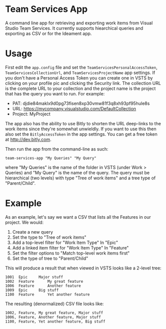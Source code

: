 # Team Services App
A command line app for retrieving and exporting work items from Visual Studio Team Services. It currently supports hiearchical queries and exporting as CSV or for the Ideament app.

Usage
======
First edit the ```app.config``` file and set the ```TeamServicesPersonalAccessToken```, ```TeamServicesCollectionUrl```, and ```TeamServicesProjectName``` app settings. If you don't have a Personal Access Token you can create one in VSTS by clicking on your profile pic and clicking the Security link. The collection URL is the complete URL to your collection and the project name is the project that has the query you want to run. For example:

* PAT: djdie84maklx9d0pg73fisen8xp30vmw81f3q8xh93pf95hule8s
* URL: https://mycompany.visualstudio.com/DefaultCollection
* Project: MyProject

The app also has the ability to use Bitly to shorten the URL deep-links to the work items since they're somewhat unwieldly. If you want to use this then also set the ```BitlyAccessToken``` in the app settings. You can get a free token at http://dev.bitly.com.

Then run the app from the command-line as such:

```team-services-app "My Queries" "My Query"```

where "My Queries" is the name of the folder in VSTS (under Work > Queries) and "My Query" is the name of the query. The query must be hierarchical (two levels) with type "Tree of work items" and a tree type of "Parent/Child".

Example
=======

As an example, let's say we want a CSV that lists all the Features in our project. We would:

1. Create a new query
2. Set the type to "Tree of work items"
3. Add a top-level filter for "Work Item Type" In "Epic"
4. Add a linked item filter for "Work Item Type" In "Feature"
5. Set the filter options to "Match top-level work items first"
6. Set the type of tree to "Parent/Child"

This will produce a result that when viewed in VSTS looks like a 2-level tree:
```
1001  Epic     Major stuff
1002  Feature      My great feature
1006  Feature      Another feature
1009  Epic     Big stuff
1100  Feature      Yet another feature
```

The resulting (denormalized) CSV file looks like:
```
1002, Feature, My great feature, Major stuff
1006, Feature, Another feature, Major stuff
1100, Feature, Yet another feature, Big stuff
```

